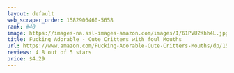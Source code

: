 ```yaml
---
layout: default 
﻿web_scraper_order: 1582906460-5658
rank: #40
image: https://images-na.ssl-images-amazon.com/images/I/61PVU2Khh4L.jpg
title: Fucking Adorable - Cute Critters with foul Mouths
url: https://www.amazon.com/Fucking-Adorable-Cute-Critters-Mouths/dp/1537498649/ref=zg_mw_books_40?_encoding=UTF8&psc=1&refRID=TBMNK4Y038MCV8ZD423X
reviews: 4.8 out of 5 stars
price: $4.29 
---
```

